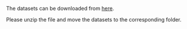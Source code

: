 The datasets can be downloaded from [here](https://drive.google.com/drive/folders/1gHJ3FrU5nDp_9IS_c-z8qj_EzOu0OTRC?usp=sharing).

Please unzip the file and move the datasets to the corresponding folder.
